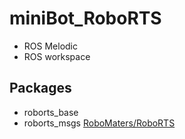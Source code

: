 # miniBot_RoboRTS
- ROS Melodic
- ROS workspace

## Packages
- roborts_base
- roborts_msgs
[RoboMaters/RoboRTS](https://github.com/RoboMaster/RoboRTS.git)
